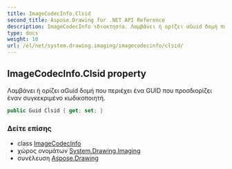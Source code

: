 ```yaml
---
title: ImageCodecInfo.Clsid
second_title: Aspose.Drawing for .NET API Reference
description: ImageCodecInfo ιδιοκτησία. Λαμβάνει ή ορίζει αGuid δομή που περιέχει ένα GUID που προσδιορίζει έναν συγκεκριμένο κωδικοποιητή.
type: docs
weight: 10
url: /el/net/system.drawing.imaging/imagecodecinfo/clsid/
---
```

## ImageCodecInfo.Clsid property

Λαμβάνει ή ορίζει αGuid δομή που περιέχει ένα GUID που προσδιορίζει έναν συγκεκριμένο κωδικοποιητή.

```csharp
public Guid Clsid { get; set; }
```

### Δείτε επίσης

* class [ImageCodecInfo](../)
* χώρος ονομάτων [System.Drawing.Imaging](../../imagecodecinfo/)
* συνέλευση [Aspose.Drawing](../../../)


